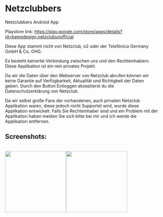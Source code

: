 # Netzclubbers
Netzclubbers Android App

Playstore link: https://play.google.com/store/apps/details?id=bamodesign.netzclubunofficial

Diese App stammt nicht von Netzclub, o2 oder der Telefónica Germany GmbH & Co. OHG. 

Es besteht keinerlei Verbindung zwischen uns und den Rechteinhabern. 
Diese Applikation ist ein rein privates Projekt. 

Da wir die Daten über den Webserver von Netzclub abrufen können wir keine Garantie auf Verfügbarkeit, Aktualität und Richtigkeit der Daten geben. 
Durch den Button Einloggen akzeptierst du die Datenschutzerklärung von Netzclub.

Da wir selbst große Fans der vorhandenen, auch privaten Netzclub Applikation waren, diese jedoch nicht Supportet wird, wurde diese Applikation entwickelt. Falls Sie Rechteinhaber sind und ein Problem mit der Applikation haben melden Sie sich bitte bei mir und ich werde die Applikation entfernen.

<h2>Screenshots:</h2> 
<br />
<div>
<img width="200px" src="https://lh3.googleusercontent.com/ARHwIodtQQhPrGDEgYxPi3DxsRX7kx9pEbE8u6ZWpmpLSqG-RfVRIkb1QVyxoLaoWA=w720-h310-rw"><img width="200px" src="https://lh3.googleusercontent.com/YkUR1X-s3mfIfKaSfJI7ZM7Ny80A_kIKUGaumBrNxPrXdLhUaezelXTakXDPcY6ADDO5=w720-h310-rw" > </div>
